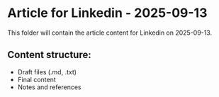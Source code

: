 # Article for Linkedin - 2025-09-13

This folder will contain the article content for Linkedin on 2025-09-13.

## Content structure:
- Draft files (.md, .txt)
- Final content
- Notes and references
